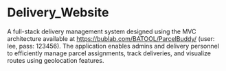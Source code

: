 # Delivery_Website
A full-stack delivery management system designed using the MVC architecture available at https://bublab.com/BATOOL/ParcelBuddy/  (user: lee, pass: 123456). The application enables admins and delivery personnel to efficiently manage parcel assignments, track deliveries, and visualize routes using geolocation features. 


